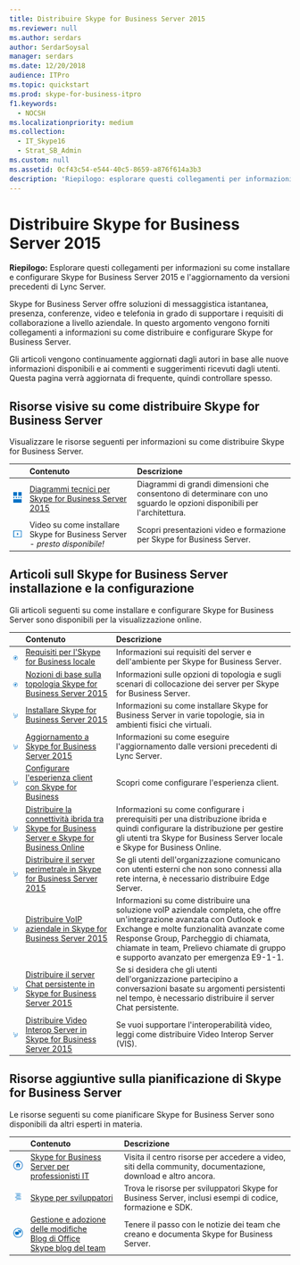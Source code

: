 ```yaml
---
title: Distribuire Skype for Business Server 2015
ms.reviewer: null
ms.author: serdars
author: SerdarSoysal
manager: serdars
ms.date: 12/20/2018
audience: ITPro
ms.topic: quickstart
ms.prod: skype-for-business-itpro
f1.keywords:
  - NOCSH
ms.localizationpriority: medium
ms.collection:
  - IT_Skype16
  - Strat_SB_Admin
ms.custom: null
ms.assetid: 0cf43c54-e544-40c5-8659-a876f614a3b3
description: 'Riepilogo: esplorare questi collegamenti per informazioni su come installare e configurare Skype for Business Server 2015 e l''aggiornamento da versioni precedenti di Lync Server.'
---
```


# <a name="deploy-skype-for-business-server-2015"></a>Distribuire Skype for Business Server 2015
 
**Riepilogo:** Esplorare questi collegamenti per informazioni su come installare e configurare Skype for Business Server 2015 e l'aggiornamento da versioni precedenti di Lync Server.
  
Skype for Business Server offre soluzioni di messaggistica istantanea, presenza, conferenze, video e telefonia in grado di supportare i requisiti di collaborazione a livello aziendale. In questo argomento vengono forniti collegamenti a informazioni su come distribuire e configurare Skype for Business Server. 
  
Gli articoli vengono continuamente aggiornati dagli autori in base alle nuove informazioni disponibili e ai commenti e suggerimenti ricevuti dagli utenti. Questa pagina verrà aggiornata di frequente, quindi controllare spesso.
## <a name="visual-resources-about-how-to-deploy-skype-for-business-server"></a>Risorse visive su come distribuire Skype for Business Server

Visualizzare le risorse seguenti per informazioni su come distribuire Skype for Business Server.
  
|&nbsp;|Contenuto|Descrizione|
|:-----|:-----|:-----|
|![Icona per diagrammi tecnici.](../media/87de0d09-77fd-46f2-b9f6-99a7998fd332.png)|[Diagrammi tecnici per Skype for Business Server 2015](../technical-diagrams.md)  |Diagrammi di grandi dimensioni che consentono di determinare con uno sguardo le opzioni disponibili per l'architettura.   |
|![Icona per i video.](../media/143e0d86-1c68-482a-9bf9-93e7966acca0.png)|Video su come installare Skype for Business Server - *presto disponibile!*   |Scopri presentazioni video e formazione per Skype for Business Server.   |
   
##  <a name="articles-about-skype-for-business-server-installation-and-configuration"></a>Articoli sull Skype for Business Server installazione e la configurazione

Gli articoli seguenti su come installare e configurare Skype for Business Server sono disponibili per la visualizzazione online. 
  
|&nbsp;|Contenuto|Descrizione|
|:-----|:-----|:-----|
|![Icona per la documentazione.](../media/e4c786ef-1fff-4512-87c5-748543c60222.png)|[Requisiti per l'Skype for Business locale](../plan-your-deployment/requirements-for-your-environment/requirements-for-your-environment.md)  |Informazioni sui requisiti del server e dell'ambiente per Skype for Business Server.   |
|![Icona per la documentazione.](../media/e4c786ef-1fff-4512-87c5-748543c60222.png)|[Nozioni di base sulla topologia Skype for Business Server 2015](../plan-your-deployment/topology-basics/topology-basics.md)  |Informazioni sulle opzioni di topologia e sugli scenari di collocazione dei server per Skype for Business Server.   |
|![Icona Modalità numerica.](../media/d73b5029-a6ba-4abd-9197-d8151dabf56e.png)|[Installare Skype for Business Server 2015](install/install.md)  |Informazioni su come installare Skype for Business Server in varie topologie, sia in ambienti fisici che virtuali.   |
|![Icona Modalità numerica.](../media/d73b5029-a6ba-4abd-9197-d8151dabf56e.png)|[Aggiornamento a Skype for Business Server 2015](upgrade-to-skype-for-business-server.md)  |Informazioni su come eseguire l'aggiornamento dalle versioni precedenti di Lync Server.   |
|![Icona Modalità numerica.](../media/d73b5029-a6ba-4abd-9197-d8151dabf56e.png)|[Configurare l'esperienza client con Skype for Business](deploy-clients/configure-the-client-experience.md)  |Scopri come configurare l'esperienza client.   |
|![Icona Modalità numerica.](../media/d73b5029-a6ba-4abd-9197-d8151dabf56e.png)|[Distribuire la connettività ibrida tra Skype for Business Server e Skype for Business Online](../../SfbHybrid/hybrid/configure-hybrid-connectivity.md?bc=%2fSkypeForBusiness%2fbreadcrumb%2ftoc.json&toc=%2fSkypeForBusiness%2ftoc.json)  |Informazioni su come configurare i prerequisiti per una distribuzione ibrida e quindi configurare la distribuzione per gestire gli utenti tra Skype for Business Server locale e Skype for Business Online.   |
|![Icona Modalità numerica.](../media/d73b5029-a6ba-4abd-9197-d8151dabf56e.png)|[Distribuire il server perimetrale in Skype for Business Server 2015](deploy-edge-server/deploy-edge-server.md)  |Se gli utenti dell'organizzazione comunicano con utenti esterni che non sono connessi alla rete interna, è necessario distribuire Edge Server.   |
|![Icona Modalità numerica.](../media/d73b5029-a6ba-4abd-9197-d8151dabf56e.png)|[Distribuire VoIP aziendale in Skype for Business Server 2015](deploy-enterprise-voice/deploy-enterprise-voice.md)  |Informazioni su come distribuire una soluzione voIP aziendale completa, che offre un'integrazione avanzata con Outlook e Exchange e molte funzionalità avanzate come Response Group, Parcheggio di chiamata, chiamate in team, Prelievo chiamate di gruppo e supporto avanzato per emergenza E9-1-1.   |
|![Icona Modalità numerica.](../media/d73b5029-a6ba-4abd-9197-d8151dabf56e.png)|[Distribuire il server Chat persistente in Skype for Business Server 2015](deploy-persistent-chat-server/deploy-persistent-chat-server.md)  |Se si desidera che gli utenti dell'organizzazione partecipino a conversazioni basate su argomenti persistenti nel tempo, è necessario distribuire il server Chat persistente.   |
|![Icona Modalità numerica.](../media/d73b5029-a6ba-4abd-9197-d8151dabf56e.png)|[Distribuire Video Interop Server in Skype for Business Server 2015](deploy-video-interop-server/deploy-video-interop-server.md)  |Se vuoi supportare l'interoperabilità video, leggi come distribuire Video Interop Server (VIS).   |
   
## <a name="additional-resources-about-planning-for-skype-for-business-server"></a>Risorse aggiuntive sulla pianificazione di Skype for Business Server

Le risorse seguenti su come pianificare Skype for Business Server sono disponibili da altri esperti in materia. 
  
|&nbsp;|Contenuto|Descrizione|
|:-----|:-----|:-----|
|![Icona per Documenti.](../media/4eff581b-890b-46cb-8224-a4122137d27e.png)|[Skype for Business Server per professionisti IT](../../Hub/index.yml)  |Visita il centro risorse per accedere a video, siti della community, documentazione, download e altro ancora.   |
|![Icona per il contenuto dello sviluppatore.](../media/3626138a-2778-407e-911f-a0dcbdc36684.png)|[Skype per sviluppatori](/skype-sdk/skypedeveloperplatform)  |Trova le risorse per sviluppatori Skype for Business Server, inclusi esempi di codice, formazione e SDK.   |
|![Icona per notizie, blog e così via.](../media/ac692cb8-7db8-4810-b53f-1bc88b1e4cac.png) | [Gestione e adozione delle modifiche](https://go.microsoft.com/fwlink/p/?LinkId=532796) <br/> [Blog di Office](https://go.microsoft.com/fwlink/p/?LinkId=528899)   <br/> [Skype blog del team](https://go.microsoft.com/fwlink/p/?LinkId=532818)  |Tenere il passo con le notizie dei team che creano e documenta Skype for Business Server.   |

